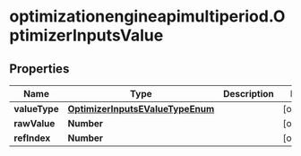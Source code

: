 # optimizationengineapimultiperiod.OptimizerInputsValue

## Properties

Name | Type | Description | Notes
------------ | ------------- | ------------- | -------------
**valueType** | [**OptimizerInputsEValueTypeEnum**](OptimizerInputsEValueTypeEnum.md) |  | [optional] 
**rawValue** | **Number** |  | [optional] 
**refIndex** | **Number** |  | [optional] 


